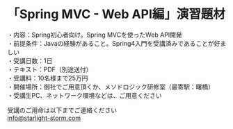# 「Spring MVC - Web API編」演習題材
・内容：Spring初心者向け。Spring MVCを使ったWeb API開発<br>
・前提条件：Javaの経験があること。Spring4入門を受講済みであることが好ましい<br>
・受講日数：1日<br>
・テキスト：PDF（別途送付）<br>
・受講料：10名様まで25万円<br>
・開催場所：御社でご用意頂くか、メソドロジック研修室（最寄駅：曙橋）<br>
・受講生PC、ネットワーク環境などは、ご用意ください<br>

受講のご用命は以下までご連絡ください<br>
info@starlight-storm.com
